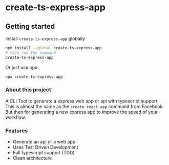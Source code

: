 # create-ts-express-app

## Getting started

Install `create-ts-express-app` globally

```sh
npm install --global create-ts-express-app
# then run the command
create-ts-express-app
```

Or just use npx:

```bash
npx create-ts-express-app
```

### About this project

A CLI Tool to generate a express web app or api with typescript support.
This is almost the same as the `create-react-app` command from Facebook.
But then for generating a new express app to improve the speed of your workflow.

### Features

- Generate an api or a web app
- Uses Test Driven Development
- Full typescript support (TDD)
- Clean architecture
